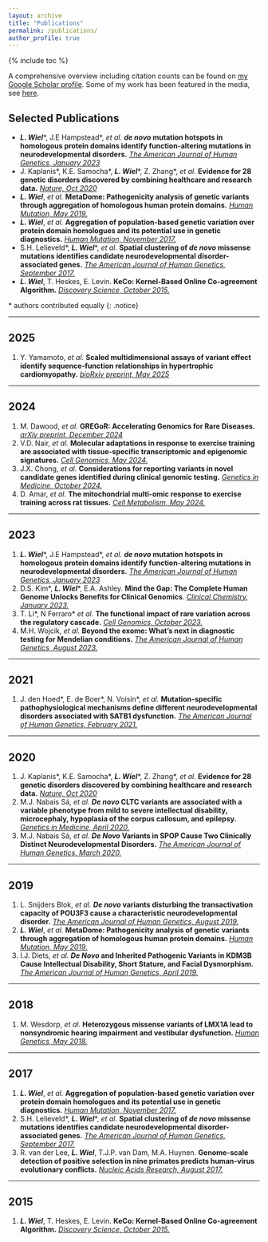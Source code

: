 ```yaml
---
layout: archive
title: "Publications"
permalink: /publications/
author_profile: true
---
```


{% include toc %}

A comprehensive overview including citation counts can be found on <a href="{{site.author.googlescholar}}">my Google Scholar profile</a>.
Some of my work has been featured in the media, see [here](/media).

## Selected Publications

* **_L. Wiel_**\*, J.E Hampstead\*, _et al._ **_de novo_ mutation hotspots in homologous protein domains identify function-altering mutations in neurodevelopmental disorders.** [_The American Journal of Human Genetics, January 2023_](https://doi.org/10.1016/j.ajhg.2022.12.001)
* J. Kaplanis\*, K.E. Samocha\*, _**L. Wiel**_\*, Z. Zhang*, _et al._ **Evidence for 28 genetic disorders discovered by combining healthcare and research data.** [_Nature, Oct 2020_](https://doi.org/10.1038/s41586-020-2832-5)
* **_L. Wiel_**, _et al._ **MetaDome: Pathogenicity analysis of genetic variants through aggregation of homologous human protein domains.** [_Human Mutation, May 2019._](https://doi.org/10.1002/humu.23798)
* **_L. Wiel_**, _et al._ **Aggregation of population‐based genetic variation over protein domain homologues and its potential use in genetic diagnostics.** [_Human Mutation, November 2017._](https://doi.org/10.1002/humu.23313)
* S.H. Lelieveld*, **_L. Wiel_**\*, _et al._ **Spatial clustering of _de novo_ missense mutations identifies candidate neurodevelopmental disorder-associated genes.** [_The American Journal of Human Genetics, September 2017._](https://doi.org/10.1016/j.ajhg.2017.08.004)
* **_L. Wiel_**, T. Heskes, E. Levin. **KeCo: Kernel-Based Online Co-agreement Algorithm.** [_Discovery Science, October 2015._](https://doi.org/10.1007/978-3-319-24282-8_26)

\* authors contributed equally
{: .notice}

---
## 2025

1. Y. Yamamoto, _et al._ **Scaled multidimensional assays of variant effect identify sequence-function relationships in hypertrophic cardiomyopathy.** [_bioRxiv preprint, May 2025_](https://doi.org/10.1101/2025.05.23.655878)

---
## 2024

1. M. Dawood, _et al._ **GREGoR: Accelerating Genomics for Rare Diseases.** [_arXiv preprint, December 2024_](https://arxiv.org/abs/2412.14338)
2. V.D. Nair, _et al._ **Molecular adaptations in response to exercise training are associated with tissue-specific transcriptomic and epigenomic signatures.** [_Cell Genomics, May 2024._](https://doi.org/10.1016/j.xgen.2023.100421)
3. J.X. Chong, _et al._ **Considerations for reporting variants in novel candidate genes identified during clinical genomic testing.** [_Genetics in Medicine, October 2024._](https://doi.org/10.1016/j.gim.2024.101199)
4. D. Amar, _et al._ **The mitochondrial multi-omic response to exercise training across rat tissues.** [_Cell Metabolism, May 2024._](https://doi.org/10.1016/j.cmet.2023.12.021)

---
## 2023

1. **_L. Wiel_**\*, J.E Hampstead\*, _et al._  **_de novo_ mutation hotspots in homologous protein domains identify function-altering mutations in neurodevelopmental disorders.** [_The American Journal of Human Genetics, January 2023_](https://doi.org/10.1016/j.ajhg.2022.12.001)
2. D.S. Kim\*, **_L. Wiel_**\*, E.A. Ashley. **Mind the Gap: The Complete Human Genome Unlocks Benefits for Clinical Genomics**. [_Clinical Chemistry, January 2023._](https://doi.org/10.1093/clinchem/hvac133)
3. T. Li\*, N Ferraro\* _et al._ **The functional impact of rare variation across the regulatory cascade.** [_Cell Genomics, October 2023._](https://doi.org/10.1016/j.xgen.2023.100401)
4. M.H. Wojcik, _et al._ **Beyond the exome: What’s next in diagnostic testing for Mendelian conditions.** [_The American Journal of Human Genetics, August 2023._](https://doi.org/10.1016/j.ajhg.2023.06.009)

---
## 2021

1. J. den Hoed\*, E. de Boer\*, N. Voisin\*, _et al._ **Mutation-specific pathophysiological mechanisms define different neurodevelopmental disorders associated with SATB1 dysfunction.** [_The American Journal of Human Genetics, February 2021._](https://doi.org/10.1016/j.ajhg.2021.01.007)

---
## 2020

1. J. Kaplanis\*, K.E. Samocha\*, _**L. Wiel**_\*, Z. Zhang*, _et al._ **Evidence for 28 genetic disorders discovered by combining healthcare and research data.** [_Nature, Oct 2020_](https://doi.org/10.1038/s41586-020-2832-5)
2. M.J. Nabais Sá, _et al._ **_De novo_ CLTC variants are associated with a variable phenotype from mild to severe intellectual disability, microcephaly, hypoplasia of the corpus callosum, and epilepsy.** [_Genetics in Medicine, April 2020._](https://doi.org/10.1038/s41436-019-0703-y)
3. M.J. Nabais Sá, _et al._ **_De Novo_ Variants in SPOP Cause Two Clinically Distinct Neurodevelopmental Disorders.** [_The American Journal of Human Genetics, March 2020._](https://doi.org/10.1016/j.ajhg.2020.02.001)

---
## 2019

1. L. Snijders Blok, _et al._ **_De novo_ variants disturbing the transactivation capacity of POU3F3 cause a characteristic neurodevelopmental disorder.** [_The American Journal of Human Genetics, August 2019._](https://doi.org/10.1016/j.ajhg.2019.06.007)
2. **_L. Wiel_**, _et al._ **MetaDome: Pathogenicity analysis of genetic variants through aggregation of homologous human protein domains.** [_Human Mutation, May 2019._](https://doi.org/10.1002/humu.23798)
3. I.J. Diets, _et al._ **_De Novo_ and Inherited Pathogenic Variants in KDM3B Cause Intellectual Disability, Short Stature, and Facial Dysmorphism.** [_The American Journal of Human Genetics, April 2019._](https://doi.org/10.1016/j.ajhg.2019.02.023)

---
## 2018

1. M. Wesdorp, _et al._ **Heterozygous missense variants of LMX1A lead to nonsyndromic hearing impairment and vestibular dysfunction.** [_Human Genetics, May 2018._](https://doi.org/10.1007/s00439-018-1880-5)


---
## 2017

1. **_L. Wiel_**, _et al._ **Aggregation of population‐based genetic variation over protein domain homologues and its potential use in genetic diagnostics.** [_Human Mutation, November 2017._](https://doi.org/10.1002/humu.23313)
2. S.H. Lelieveld*, **_L. Wiel_**\*, _et al._ **Spatial clustering of _de novo_ missense mutations identifies candidate neurodevelopmental disorder-associated genes.** [_The American Journal of Human Genetics, September 2017._](https://doi.org/10.1016/j.ajhg.2017.08.004)
3. R. van der Lee, **_L. Wiel_**, T.J.P. van Dam, M.A. Huynen. **Genome-scale detection of positive selection in nine primates predicts human-virus evolutionary conflicts.** [_Nucleic Acids Research, August 2017._](https://doi.org/10.1093/nar/gkx704)

---
## 2015

1. **_L. Wiel_**, T. Heskes, E. Levin. **KeCo: Kernel-Based Online Co-agreement Algorithm.** [_Discovery Science, October 2015._](https://doi.org/10.1007/978-3-319-24282-8_26)